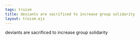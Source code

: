 ```yaml
---
tags: truism
title: deviants are sacrificed to increase group solidarity
layout: truism.ejs
---
```


deviants are sacrificed to increase group solidarity